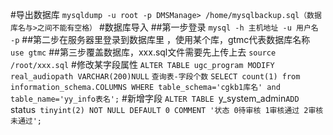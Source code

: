 #导出数据库
`mysqldump -u root -p DMSManage> /home/mysqlbackup.sql（数据库名与>之间不能有空格）`
#数据库导入
##第一步登录
`mysql -h 主机地址 -u 用户名 -p`
##第二步在服务器里登录到数据库里 ，使用某个库，gtmc代表数据库名称
`use gtmc`
##第三步覆盖数据库，xxx.sql文件需要先上传上去
`source /root/xxx.sql`
#修改某字段属性
`ALTER TABLE ugc_program MODIFY real_audiopath VARCHAR(200)NULL`
`查询表-字段个数`
`SELECT count(1) from information_schema.COLUMNS WHERE table_schema='cgkb1库名' and table_name='yy_info表名';`
#新增字段
`ALTER TABLE `y_system_admin` ADD  `status` tinyint(2) NOT NULL DEFAULT 0 COMMENT '状态 0待审核 1审核通过 2审核未通过';`  
